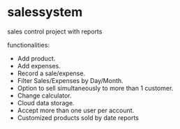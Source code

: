 # salessystem

sales control project with reports

 functionalities:
 
* Add product.
* Add expenses.
* Record a sale/expense.
* Filter Sales/Expenses by Day/Month.
* Option to sell simultaneously to more than 1 customer.
* Change calculator.
* Cloud data storage.
* Accept more than one user per account.
* Customized products sold by date reports
